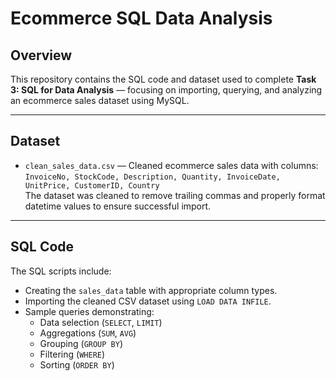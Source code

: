 # Ecommerce SQL Data Analysis

## Overview
This repository contains the SQL code and dataset used to complete **Task 3: SQL for Data Analysis** — focusing on importing, querying, and analyzing an ecommerce sales dataset using MySQL.

---

## Dataset

- `clean_sales_data.csv` — Cleaned ecommerce sales data with columns:  
  `InvoiceNo, StockCode, Description, Quantity, InvoiceDate, UnitPrice, CustomerID, Country`  
  The dataset was cleaned to remove trailing commas and properly format datetime values to ensure successful import.

---

## SQL Code

The SQL scripts include:

- Creating the `sales_data` table with appropriate column types.
- Importing the cleaned CSV dataset using `LOAD DATA INFILE`.
- Sample queries demonstrating:
  - Data selection (`SELECT`, `LIMIT`)
  - Aggregations (`SUM`, `AVG`)
  - Grouping (`GROUP BY`)
  - Filtering (`WHERE`)
  - Sorting (`ORDER BY`)
